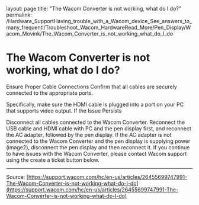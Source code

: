 layout: page
title: "The Wacom Converter is not working, what do I do?"
permalink: /Hardware_SupportHaving_trouble_with_a_Wacom_device_See_answers_to_many_frequentl/Troubleshoot_Wacom_HardwareRead_More/Pen_Display/Wacom_Movink/The_Wacom_Converter_is_not_working_what_do_I_do

# The Wacom Converter is not working, what do I do?

Ensure Proper Cable Connections
Confirm that all cables are securely connected to the appropriate ports.

Specifically, make sure the HDMI cable is plugged into a port on your PC that supports video output.
If the Issue Persists


Disconnect all cables connected to the Wacom Converter.
Reconnect the USB cable and HDMI cable with PC and the pen display first, and reconnect the AC adapter, followed by the pen display.
If the AC adapter is not connected to the Wacom Converter and the pen display is supplying power (image2), disconnect the pen display and then reconnect it.
If you continue to have issues with the Wacom Converter, please contact Wacom support using the create a ticket button below.

---
Source: [https://support.wacom.com/hc/en-us/articles/26455699747991-The-Wacom-Converter-is-not-working-what-do-I-do](https://support.wacom.com/hc/en-us/articles/26455699747991-The-Wacom-Converter-is-not-working-what-do-I-do)
